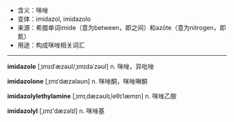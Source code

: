 - <span class="definition">含义：咪唑</span>
- <span class="definition">变体：imidazol, imidazolo</span>
- <span class="definition">来源：希腊单词imide（意为between，即之间）和azōte（意为nitrogen，即氮）</span>
- <span class="definition">用途：构成咪唑相关词汇</span>

---

<span class="vocabulary">**imidazole**</span> [ˌɪmɪdˈæzəʊl/ˌɪmɪdəˈzəʊl] n. 咪唑，异吡唑

<span class="vocabulary">**imidazolone**</span> [ˌɪmɪˈdæzələʊn] n. 咪唑酮，咪唑啉酮

<span class="vocabulary">**imidazolylethylamine**</span> [ˌɪmɪˌdæzəʊlɪˌleθɪˈlæmɪn] n. 咪唑乙胺

<span class="vocabulary">**imidazolyl**</span> [ˌɪmɪ'dæzəlɪl] n. 咪唑基
